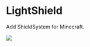 # LightShield

Add ShieldSystem for Minecraft.

[![](https://img.shields.io/modrinth/dt/9hCrk9ym?logo=modrinth&logoColor=%23000000&label=Modrinth&labelColor=%2300AF5C&color=%23555555)](https://modrinth.com/mod/lightshield)
